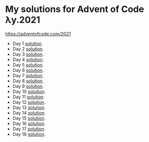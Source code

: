 
My solutions for Advent of Code λy.2021
=======================================


https://adventofcode.com/2021  
* Day 1 [solution](solutions/day1.py).  
* Day 2 [solution](solutions/day2.py).  
* Day 3 [solution](solutions/day3.py).  
* Day 4 [solution](solutions/day4.py).  
* Day 5 [solution](solutions/day5.py).  
* Day 6 [solution](solutions/day6.py).  
* Day 7 [solution](solutions/day7.py).  
* Day 8 [solution](solutions/day8.py).  
* Day 9 [solution](solutions/day9.py).  
* Day 10 [solution](solutions/day10.py).  
* Day 11 [solution](solutions/day11.py).  
* Day 12 [solution](solutions/day12.py).  
* Day 13 [solution](solutions/day13.py).  
* Day 14 [solution](solutions/day14.py).  
* Day 15 [solution](solutions/day15.py).  
* Day 16 [solution](solutions/day16.py).  
* Day 17 [solution](solutions/day17.py).  
* Day 18 [solution](solutions/day18.py).